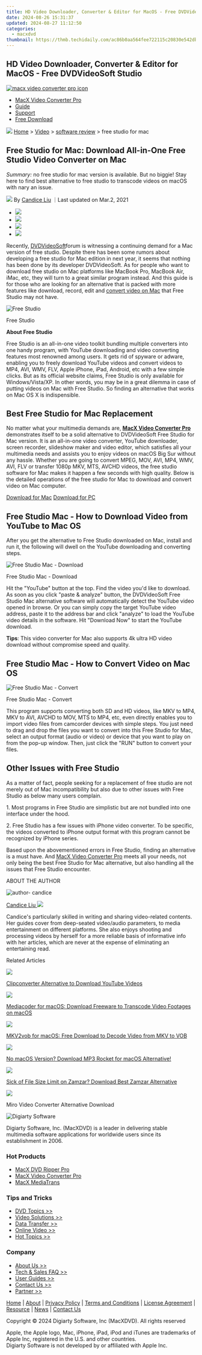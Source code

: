 ```yaml
---
title: HD Video Downloader, Converter & Editor for MacOS - Free DVDVideoSoft Studio
date: 2024-08-26 15:31:37
updated: 2024-08-27 11:12:50
categories:
  - macxdvd
thumbnail: https://thmb.techidaily.com/ac86b0aa564fee722115c20830e542db073002bfbdd584be2acd66419238b8a6.png
---
```


## HD Video Downloader, Converter & Editor for MacOS - Free DVDVideoSoft Studio

[![macx video converter pro icon](https://www.macxdvd.com/mac-dvd-video-converter-how-to/../image-style/new-seo/icon11.png)](https://tools.techidaily.com/macxdvd/products/)

* [MacX Video Converter Pro](https://tools.techidaily.com/macxdvd/products/)
* [Guide](https://tools.techidaily.com/macxdvd/products/)
* [Support](https://tools.techidaily.com/macxdvd/products/)
* [Free Download](https://tools.techidaily.com/macxdvd/products/)



![](https://www.macxdvd.com/mac-dvd-video-converter-how-to/../image-style/new-seo/icon7.png) [Home](https://tools.techidaily.com/macxdvd/products/) \> [Video](https://tools.techidaily.com/macxdvd/products/) \> [software review](https://tools.techidaily.com/macxdvd/products/) \> free studio for mac

## Free Studio for Mac: Download All-in-One Free Studio Video Converter on Mac 



_Summary:_ no free studio for mac version is available. But no biggie! Stay here to find best alternative to free studio to transcode videos on macOS with nary an issue.

![](https://www.macxdvd.com/mac-dvd-video-converter-how-to/../image-style/new-seo/icon6.png) By [Candice Liu](https://tools.techidaily.com/macxdvd/products/) ｜Last updated on Mar.2, 2021

* [![](https://www.macxdvd.com/mac-dvd-video-converter-how-to/../image-style/new-seo/share-fa.jpg)](https://www.facebook.com/sharer/sharer.php?u=https://www.macxdvd.com/mac-dvd-video-converter-how-to/free-studio-for-mac-alternative.htm)
* [![](https://www.macxdvd.com/mac-dvd-video-converter-how-to/../image-style/new-seo/share-tw.jpg)](https://twitter.com/intent/tweet?url=https://www.macxdvd.com/mac-dvd-video-converter-how-to/free-studio-for-mac-alternative.htm)
* [![](https://www.macxdvd.com/mac-dvd-video-converter-how-to/../image-style/new-seo/share-email.jpg)](https://www.macxdvd.com/mac-dvd-video-converter-how-to/mailto:info@example.com?&subject=&body=https://www.macxdvd.com/mac-dvd-video-converter-how-to/free-studio-for-mac-alternative.htm)
* [![](https://www.macxdvd.com/mac-dvd-video-converter-how-to/../image-style/new-seo/share-in.jpg)](https://www.linkedin.com/shareArticle?mini=true&url=https://www.macxdvd.com/mac-dvd-video-converter-how-to/free-studio-for-mac-alternative.htm&title=&summary=https://www.macxdvd.com/mac-dvd-video-converter-how-to/free-studio-for-mac-alternative.htm&source=)

Recently, [DVDVideoSoft](https://tools.techidaily.com/macxdvd/products/)forum is witnessing a continuing demand for a Mac version of free studio. Despite there has been some rumors about developing a free studio for Mac edition in next year, it seems that nothing has been done by its developer DVDVideoSoft. As for people who want to download free studio on Mac platforms like MacBook Pro, MacBook Air, iMac, etc, they will turn to a great similar program instead. And this guide is for those who are looking for an alternative that is packed with more features like download, record, edit and [convert video on Mac](https://tools.techidaily.com/macxdvd/products/) that Free Studio may not have. 

![Free Studio](https://www.macxdvd.com/mac-dvd-video-converter-how-to/article-image/free-studio.jpg) 

Free Studio

**About Free Studio** 

Free Studio is an all-in-one video toolkit bundling multiple converters into one handy program, with YouTube downloading and video converting features most renowned among users. It gets rid of spyware or adware, enabling you to freely download YouTube videos and convert videos to MP4, AVI, WMV, FLV, Apple iPhone, iPad, Android, etc with a few simple clicks. But as its official website claims, Free Studio is only available for Windows/Vista/XP. In other words, you may be in a great dilemma in case of putting videos on Mac with Free Studio. So finding an alternative that works on Mac OS X is indispensible.

## Best Free Studio for Mac Replacement 

No matter what your multimedia demands are, [**MacX Video Converter Pro**](https://tools.techidaily.com/macxdvd/products/) demonstrates itself to be a solid alternative to DVDVideoSoft Free Studio for Mac version. It is an all-in-one video converter, YouTube downloader, screen recorder, slideshow maker and video editor, which satisfies all your multimedia needs and assists you to enjoy videos on macOS Big Sur without any hassle. Whether you are going to convert MPEG, MOV, AVI, MP4, WMV, AVI, FLV or transfer 1080p MKV, MTS, AVCHD videos, the free studio software for Mac makes it happen a few seconds with high quality. Below is the detailed operations of the free studio for Mac to download and convert video on Mac computer.

[Download for Mac](https://tools.techidaily.com/macxdvd/products/) [Download for PC](https://tools.techidaily.com/macxdvd/products/) 

## Free Studio Mac - How to Download Video from YouTube to Mac OS 

After you get the alternative to Free Studio downloaded on Mac, install and run it, the following will dwell on the YouTube downloading and converting steps.

![Free Studio Mac - Download](https://www.macxdvd.com/mac-dvd-video-converter-how-to/article-image/download-free-studio.png) 

Free Studio Mac - Download

Hit the "YouTube" button at the top. Find the video you'd like to download. As soon as you click "paste & analyze" button, the DVDVideoSoft Free Studio Mac alternative software will automatically detect the YouTube video opened in browse. Or you can simply copy the target YouTube video address, paste it to the address bar and click "analyze" to load the YouTube video details in the software. Hit "Download Now" to start the YouTube download. 

**Tips**: This video converter for Mac also supports 4k ultra HD video download without compromise speed and quality. 

## Free Studio Mac - How to Convert Video on Mac OS 

![Free Studio Mac - Convert](https://www.macxdvd.com/mac-dvd-video-converter-how-to/article-image/mvcp-iphone7.png) 

Free Studio Mac - Convert

This program supports converting both SD and HD videos, like MKV to MP4, MKV to AVI, AVCHD to MOV, MTS to MP4, etc, even directly enables you to import video files from camcorder devices with simple steps. You just need to drag and drop the files you want to convert into this Free Studio for Mac, select an output format (audio or video) or device that you want to play on from the pop-up window. Then, just click the "RUN" button to convert your files. 

## Other Issues with Free Studio 

As a matter of fact, people seeking for a replacement of free studio are not merely out of Mac incompatibility but also due to other issues with Free Studio as below many users complain. 

1\. Most programs in Free Studio are simplistic but are not bundled into one interface under the hood. 

2\. Free Studio has a few issues with iPhone video converter. To be specific, the videos converted to iPhone output format with this program cannot be recognized by iPhone series. 

Based upon the abovementioned errors in Free Studio, finding an alternative is a must have. And [MacX Video Converter Pro](https://tools.techidaily.com/macxdvd/products/) meets all your needs, not only being the best Free Studio for Mac alternative, but also handling all the issues that Free Studio encounter. 

ABOUT THE AUTHOR

![author- candice](https://www.macxdvd.com/mac-dvd-video-converter-how-to/../image-style/new-seo/candice.png) 

[Candice Liu ![](https://www.macxdvd.com/mac-dvd-video-converter-how-to/../image-style/new-seo/share-in1.jpg)](https://www.linkedin.com/in/candice-liu-444483a3/) 

Candice's particularly skilled in writing and sharing video-related contents. Her guides cover from deep-seated video/audio parameters, to media entertainment on different platforms. She also enjoys shooting and processing videos by herself for a more reliable basis of informative info with her articles, which are never at the expense of eliminating an entertaining read.



Related Articles

![](https://www.macxdvd.com/mac-dvd-video-converter-how-to/../image-style/new-seo/pic7.jpg)

[Clipconverter Alternative to Download YouTube Videos](https://tools.techidaily.com/macxdvd/products/) 

![](https://www.macxdvd.com/mac-dvd-video-converter-how-to/../image-style/new-seo/pic6.jpg)

[Mediacoder for macOS: Download Freeware to Transcode Video Footages on macOS](https://tools.techidaily.com/macxdvd/products/) 

![](https://www.macxdvd.com/mac-dvd-video-converter-how-to/../image-style/new-seo/pic5.jpg)

[MKV2vob for macOS: Free Download to Decode Video from MKV to VOB](https://tools.techidaily.com/macxdvd/products/) 

![](https://www.macxdvd.com/mac-dvd-video-converter-how-to/../image-style/new-seo/pic4.jpg)

[No macOS Version? Download MP3 Rocket for macOS Alternative!](https://tools.techidaily.com/macxdvd/products/) 

![](https://www.macxdvd.com/mac-dvd-video-converter-how-to/../image-style/new-seo/pic3.jpg)

[Sick of File Size Limit on Zamzar? Download Best Zamzar Alternative](https://tools.techidaily.com/macxdvd/products/) 

![](https://www.macxdvd.com/mac-dvd-video-converter-how-to/../image-style/new-seo/pic2.jpg)

 Miro Video Converter Alternative Download



![Digiarty Software](https://www.macxdvd.com/mac-dvd-video-converter-how-to/../icon/logo.png) 

Digiarty Software, Inc. (MacXDVD) is a leader in delivering stable multimedia software applications for worldwide users since its establishment in 2006.

### Hot Products

* [MacX DVD Ripper Pro](https://tools.techidaily.com/macxdvd/products/)
* [MacX Video Converter Pro](https://tools.techidaily.com/macxdvd/products/)
* [MacX MediaTrans](https://tools.techidaily.com/macxdvd/products/)

### Tips and Tricks

* [DVD Topics >>](https://tools.techidaily.com/macxdvd/products/)
* [Video Solutions >>](https://tools.techidaily.com/macxdvd/products/)
* [Data Transfer >>](https://tools.techidaily.com/macxdvd/products/)
* [Online Video >>](https://tools.techidaily.com/macxdvd/products/)
* [Hot Topics >>](https://tools.techidaily.com/macxdvd/products/)

### Company

* [About Us >>](https://tools.techidaily.com/macxdvd/products/)
* [Tech & Sales FAQ >>](https://tools.techidaily.com/macxdvd/products/)
* [User Guides >>](https://tools.techidaily.com/macxdvd/products/)
* [Contact Us >>](https://tools.techidaily.com/macxdvd/products/)
* [Partner >>](https://tools.techidaily.com/macxdvd/products/)



[Home](https://tools.techidaily.com/macxdvd/products/) | [About](https://tools.techidaily.com/macxdvd/products/) | [Privacy Policy](https://tools.techidaily.com/macxdvd/products/) | [Terms and Conditions](https://tools.techidaily.com/macxdvd/products/) | [License Agreement](https://tools.techidaily.com/macxdvd/products/) | [Resource](https://tools.techidaily.com/macxdvd/products/) | [News](https://tools.techidaily.com/macxdvd/products/) | [Contact Us](https://tools.techidaily.com/macxdvd/products/)

Copyright © 2024 Digiarty Software, Inc (MacXDVD). All rights reserved

Apple, the Apple logo, Mac, iPhone, iPad, iPod and iTunes are trademarks of Apple Inc, registered in the U.S. and other countries.  
Digiarty Software is not developed by or affiliated with Apple Inc.

<ins class="adsbygoogle"
     style="display:block"
     data-ad-format="autorelaxed"
     data-ad-client="ca-pub-7571918770474297"
     data-ad-slot="1223367746"></ins>



<ins class="adsbygoogle"
     style="display:block"
     data-ad-client="ca-pub-7571918770474297"
     data-ad-slot="8358498916"
     data-ad-format="auto"
     data-full-width-responsive="true"></ins>
